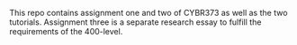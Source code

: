 This repo contains assignment one and two of CYBR373 as well as the two tutorials. Assignment three is a separate research essay to fulfill the requirements of the 400-level. 
